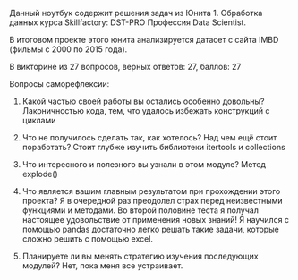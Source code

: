 Данный ноутбук содержит решения задач из Юнита 1. Обработка данных курса Skillfactory: DST-PRO Профессия Data Scientist.

В итоговом проекте этого юнита анализируется датасет с сайта IMBD (фильмы с 2000 по 2015 года).

В викторине из 27 вопросов, верных ответов: 27, баллов: 27

Вопросы саморефлексии:

1. Какой частью своей работы вы остались особенно довольны?
Лаконичностью кода, тем, что удалось избежать конструкций с циклами

2. Что не получилось сделать так, как хотелось? Над чем ещё стоит поработать?
Стоит глубже изучить библиотеки itertools и collections

3. Что интересного и полезного вы узнали в этом модуле?
Метод explode()

4. Что является вашим главным результатом при прохождении этого проекта?
Я в очередной раз преодолел страх перед неизвестными функциями и методами.
Во второй половине теста я получал настоящее удовольствие от применения новых знаний!
Я научился с помощью pandas достаточно легко решать такие задачи, которые сложно решить с помощью excel.

5. Планируете ли вы менять стратегию изучения последующих модулей?
Нет, пока меня все устраивает.
